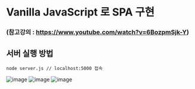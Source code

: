 # Vanilla JavaScript 로 SPA 구현 
### (참고강의 : https://www.youtube.com/watch?v=6BozpmSjk-Y)

## 서버 실행 방법 
```
node server.js // localhost:5000 접속
``` 
![image](https://user-images.githubusercontent.com/64029753/222154417-14c3f2bb-b8c0-4063-a0ff-d7c1549ae2db.png)
![image](https://user-images.githubusercontent.com/64029753/222154445-21116bbc-478c-40a4-98d4-550e52e15ee3.png)
![image](https://user-images.githubusercontent.com/64029753/222154463-6aa5d89a-4060-44b9-aac0-fa6fec854f5e.png)
